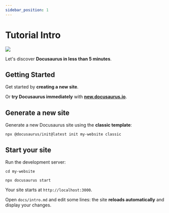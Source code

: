 ```yaml
---
sidebar_position: 1
---
```


# Tutorial Intro

[![](https://cdn.statcdn.com/Infographic/images/normal/15784.jpeg)](https://fr.statista.com/infographie/15784/projets-de-cables-de-telecommunications-sous-marins-realises-par-les-gafam/)

Let's discover **Docusaurus in less than 5 minutes**.

## Getting Started

Get started by **creating a new site**.

Or **try Docusaurus immediately** with **[new.docusaurus.io](https://new.docusaurus.io)**.

## Generate a new site

Generate a new Docusaurus site using the **classic template**:

```shell
npx @docusaurus/init@latest init my-website classic
```

## Start your site

Run the development server:

```shell
cd my-website

npx docusaurus start
```

Your site starts at `http://localhost:3000`.

Open `docs/intro.md` and edit some lines: the site **reloads automatically** and display your changes.
